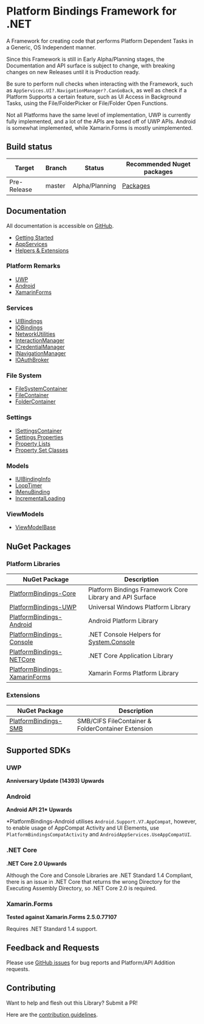 # Platform Bindings Framework for .NET
A Framework for creating code that performs Platform Dependent Tasks in a Generic, OS Independent manner.

Since this Framework is still in Early Alpha/Planning stages, the Documentation and API surface is subject to change, with breaking changes on new Releases until it is Production ready.

Be sure to perform null checks when interacting with the Framework, such as `AppServices.UI?.NavigationManager?.CanGoBack`, as well as check if a Platform Supports a certain feature, such as UI Access in Background Tasks, using the File/FolderPicker or File/Folder Open Functions.

Not all Platforms have the same level of implementation, UWP is currently fully implemented, and a lot of the APIs are based off of UWP APIs. 
Android is somewhat implemented, while Xamarin.Forms is mostly unimplemented. 

## Build status

| Target | Branch | Status | Recommended Nuget packages |
| ------ | ------ | ------ | ------ |
| Pre-Release | master | Alpha/Planning | [Packages](https://www.nuget.org/packages?q=platformbindings) |

## Documentation

All documentation is accessible on [GitHub](https://github.com/WilliamABradley/PlatformBindingsFramework/tree/master/_docs).

* [Getting Started](_docs/GettingStarted.md)
* [AppServices](_docs/AppServices.md)
* [Helpers & Extensions](_docs/Helpers.md)

### Platform Remarks

* [UWP](_docs/Platform/UWP/UWPRemarks.md)
* [Android](_docs/Platform/Android/AndroidRemarks.md)
* [XamarinForms](_docs/Platform/XamarinForms/XamarinFormsRemarks.md)

### Services

* [UIBindings](_docs/Services/UIBindings.md)
* [IOBindings](_docs/Services/IOBindings.md)
* [NetworkUtilities](_docs/Services/NetworkUtilities.md)
* [InteractionManager](_docs/Services/InteractionManager.md)
* [ICredentialManager](_docs/Services/ICredentialManager.md)
* [INavigationManager](_docs/Services/INavigationManager.md)
* [IOAuthBroker](_docs/Services/IOAuthBroker.md)

### File System

* [FileSystemContainer](_docs/Models/FileSystem/FileSystemContainer.md)
* [FileContainer](_docs/Models/FileSystem/FileContainer.md)
* [FolderContainer](_docs/Models/FileSystem/FolderContainer.md)

### Settings

* [ISettingsContainer](_docs/Models/Settings/ISettingsContainer.md)
* [Settings Properties](_docs/Models/Settings/Properties.md)
* [Property Lists](_docs/Models/Settings/PropertyLists.md)
* [Property Set Classes](_docs/Models/Settings/PropertySets.md)

### Models

* [IUIBindingInfo](_docs/Models/IUIBindingInfo.md)
* [LoopTimer](_docs/Models/LoopTimer.md)
* [IMenuBinding](_docs/Models/IMenuBinding.md)
* [IncrementalLoading](_docs/Models/IncrementalLoading.md)

### ViewModels

* [ViewModelBase](_docs/ViewModels/ViewModelBase.md)

## NuGet Packages

### Platform Libraries

| NuGet Package | Description |
| --- | --- |
| [PlatformBindings-Core](https://www.nuget.org/packages/PlatformBindings-Core) | Platform Bindings Framework Core Library and API Surface |
| [PlatformBindings-UWP](https://www.nuget.org/packages/PlatformBindings-UWP) | Universal Windows Platform Library |
| [PlatformBindings-Android](https://www.nuget.org/packages/PlatformBindings-Android) | Android Platform Library |
| [PlatformBindings-Console](https://www.nuget.org/packages/PlatformBindings-Console) | .NET Console Helpers for [System.Console](https://msdn.microsoft.com/en-us/library/system.console(v=vs.110).aspx) |
| [PlatformBindings-NETCore](https://www.nuget.org/packages/PlatformBindings-NETCore) | .NET Core Application Library |
| [PlatformBindings-XamarinForms](https://www.nuget.org/packages/PlatformBindings-XamarinForms) | Xamarin Forms Platform Library |

### Extensions

| NuGet Package | Description |
| --- | --- |
| [PlatformBindings-SMB](https://www.nuget.org/packages/PlatformBindings-SMB) | SMB/CIFS FileContainer & FolderContainer Extension |

## Supported SDKs

### UWP

**Anniversary Update (14393) Upwards**

### Android

**Android API 21\* Upwards**

\*PlatformBindings-Android utilises `Android.Support.V7.AppCompat`, however, to enable usage of AppCompat Activity and UI Elements, use `PlatformBindingsCompatActivity` and `AndroidAppServices.UseAppCompatUI`.

### .NET Core

**.NET Core 2.0 Upwards**

Although the Core and Console Libraries are .NET Standard 1.4 Compliant, there is an issue in .NET Core that returns the wrong Directory for the Executing Assembly Directory, so .NET Core 2.0 is required.

### Xamarin.Forms

**Tested against Xamarin.Forms 2.5.0.77107**

Requires .NET Standard 1.4 support.

## Feedback and Requests

Please use [GitHub issues](https://github.com/WilliamABradley/PlatformBindingsFramework/issues) for bug reports and Platform/API Addition requests.

## Contributing
Want to help and flesh out this Library? Submit a PR!

Here are the [contribution guidelines](Contributing.md).
